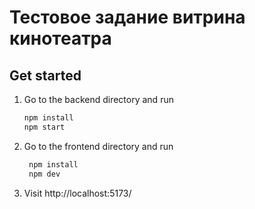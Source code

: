 # Тестовое задание витрина кинотеатра

## Get started

1. Go to the backend directory and run 

   ```bash
   npm install
   npm start
   ```

2. Go to the frontend directory and run 

   ```bash
    npm install
    npm dev
   ```

2. Visit http://localhost:5173/